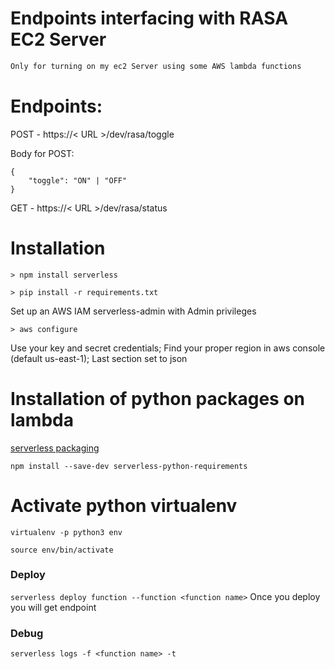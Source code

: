 # Endpoints interfacing with RASA EC2 Server

```bash
Only for turning on my ec2 Server using some AWS lambda functions

```

# Endpoints:

POST - https://< URL >/dev/rasa/toggle

Body for POST:
```
{
    "toggle": "ON" | "OFF"
}
```


GET - https://< URL >/dev/rasa/status
# Installation

`> npm install serverless`

`> pip install -r requirements.txt`


Set up an AWS IAM serverless-admin with Admin privileges

`> aws configure`

Use your key and secret credentials; Find your proper region in aws console (default us-east-1); Last section set to json


# Installation of python packages on lambda
[serverless packaging](https://serverless.com/blog/serverless-python-packaging/)

`npm install --save-dev serverless-python-requirements`

# Activate python virtualenv
`virtualenv -p python3 env`

`source env/bin/activate`

### Deploy
`serverless deploy function --function <function name>`
Once you deploy you will get endpoint

### Debug
`serverless logs -f <function name> -t`